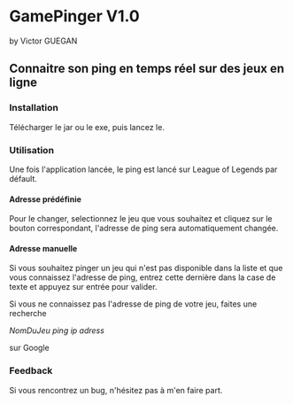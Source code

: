 # GamePinger V1.0
by Victor GUEGAN
## Connaitre son ping en temps réel sur des jeux en ligne 

### Installation

Télécharger le jar ou le exe, puis lancez le.

### Utilisation

Une fois l'application lancée, le ping est lancé sur League of Legends par défault.

#### Adresse prédéfinie

Pour le changer, selectionnez le jeu que vous souhaitez et cliquez sur le bouton correspondant, l'adresse de ping sera automatiquement changée.

#### Adresse manuelle

Si vous souhaitez pinger un jeu qui n'est pas disponible dans la liste et que vous connaissez l'adresse de ping, entrez cette dernière dans la case de texte et appuyez sur entrée pour valider.

Si vous ne connaissez pas l'adresse de ping de votre jeu, faites une recherche 

_*NomDuJeu* ping ip adress_ 

sur Google

### Feedback

Si vous rencontrez un bug, n'hésitez pas à m'en faire part.
  
